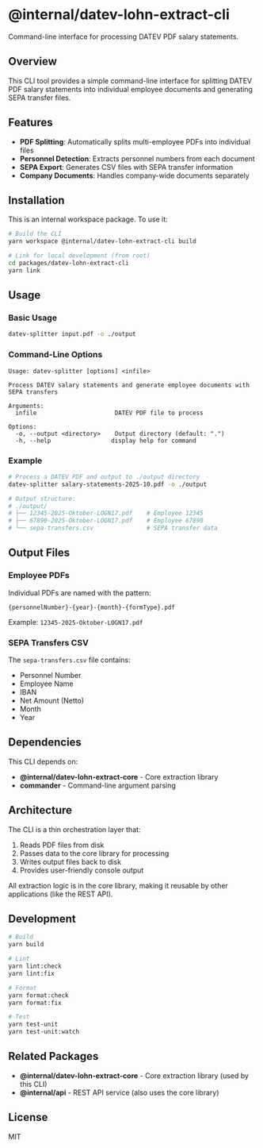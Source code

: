 # @internal/datev-lohn-extract-cli

Command-line interface for processing DATEV PDF salary statements.

## Overview

This CLI tool provides a simple command-line interface for splitting DATEV PDF salary statements into individual employee documents and generating SEPA transfer files.

## Features

- **PDF Splitting**: Automatically splits multi-employee PDFs into individual files
- **Personnel Detection**: Extracts personnel numbers from each document
- **SEPA Export**: Generates CSV files with SEPA transfer information
- **Company Documents**: Handles company-wide documents separately

## Installation

This is an internal workspace package. To use it:

```bash
# Build the CLI
yarn workspace @internal/datev-lohn-extract-cli build

# Link for local development (from root)
cd packages/datev-lohn-extract-cli
yarn link
```

## Usage

### Basic Usage

```bash
datev-splitter input.pdf -o ./output
```

### Command-Line Options

```
Usage: datev-splitter [options] <infile>

Process DATEV salary statements and generate employee documents with SEPA transfers

Arguments:
  infile                      DATEV PDF file to process

Options:
  -o, --output <directory>    Output directory (default: ".")
  -h, --help                 display help for command
```

### Example

```bash
# Process a DATEV PDF and output to ./output directory
datev-splitter salary-statements-2025-10.pdf -o ./output

# Output structure:
# ./output/
# ├── 12345-2025-Oktober-LOGN17.pdf    # Employee 12345
# ├── 67890-2025-Oktober-LOGN17.pdf    # Employee 67890
# └── sepa-transfers.csv               # SEPA transfer data
```

## Output Files

### Employee PDFs

Individual PDFs are named with the pattern:

```
{personnelNumber}-{year}-{month}-{formType}.pdf
```

Example: `12345-2025-Oktober-LOGN17.pdf`

### SEPA Transfers CSV

The `sepa-transfers.csv` file contains:

- Personnel Number
- Employee Name
- IBAN
- Net Amount (Netto)
- Month
- Year

## Dependencies

This CLI depends on:

- **@internal/datev-lohn-extract-core** - Core extraction library
- **commander** - Command-line argument parsing

## Architecture

The CLI is a thin orchestration layer that:

1. Reads PDF files from disk
2. Passes data to the core library for processing
3. Writes output files back to disk
4. Provides user-friendly console output

All extraction logic is in the core library, making it reusable by other applications (like the REST API).

## Development

```bash
# Build
yarn build

# Lint
yarn lint:check
yarn lint:fix

# Format
yarn format:check
yarn format:fix

# Test
yarn test-unit
yarn test-unit:watch
```

## Related Packages

- **@internal/datev-lohn-extract-core** - Core extraction library (used by this CLI)
- **@internal/api** - REST API service (also uses the core library)

## License

MIT

